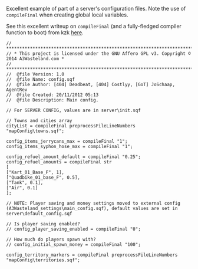 Excellent example of part of a server's configuration files. Note the use of `compileFinal` when creating global local variables.

See this excellent writeup on `compileFinal` (and a fully-fledged compiler function to boot) from kzk [here](http://killzonekid.com/arma-scripting-tutorials-bis_fnc_compilefinal/).

```sqf
// ******************************************************************************************
// * This project is licensed under the GNU Affero GPL v3. Copyright © 2014 A3Wasteland.com *
// ******************************************************************************************
//	@file Version: 1.0
//	@file Name: config.sqf
//	@file Author: [404] Deadbeat, [404] Costlyy, [GoT] JoSchaap, AgentRev
//	@file Created: 20/11/2012 05:13
//	@file Description: Main config.

// For SERVER CONFIG, values are in server\init.sqf

// Towns and cities array
cityList = compileFinal preprocessFileLineNumbers "mapConfig\towns.sqf";

config_items_jerrycans_max = compileFinal "1";
config_items_syphon_hose_max = compileFinal "1";

config_refuel_amount_default = compileFinal "0.25";
config_refuel_amounts = compileFinal str
[
["Kart_01_Base_F", 1],
["Quadbike_01_base_F", 0.5],
["Tank", 0.1],
["Air", 0.1]
];

// NOTE: Player saving and money settings moved to external config (A3Wasteland_settings\main_config.sqf), default values are set in server\default_config.sqf

// Is player saving enabled?
// config_player_saving_enabled = compileFinal "0";

// How much do players spawn with?
// config_initial_spawn_money = compileFinal "100";

config_territory_markers = compileFinal preprocessFileLineNumbers "mapConfig\territories.sqf";
```
